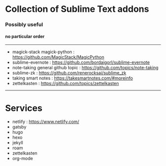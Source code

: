 # Collection of Sublime Text addons
### Possibly useful
#### no particular  order

---

- magick-stack magick-python : https://github.com/MagicStack/MagicPython
- sublime-evernote : https://github.com/bordaigorl/sublime-evernote
- note-taking general github topic : https://github.com/topics/note-taking
-  sublime-zk : https://github.com/renerocksai/sublime_zk
- taking smart notes : https://takesmartnotes.com/#moreinfo
- zettelkasten : https://github.com/topics/zettelkasten

---

# Services
- netlify : https://www.netlify.com/
- gatsby
- hugo
- hexo
- jekyll
- roam
- zettelkasten
- org-mode

